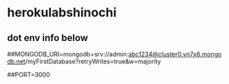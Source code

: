 # herokulabshinochi



## dot env info below


##MONGODB_URI=mongodb+srv://admin:abc1234@cluster0.vn7x6.mongodb.net/myFirstDatabase?retryWrites=true&w=majority

##PORT=3000

